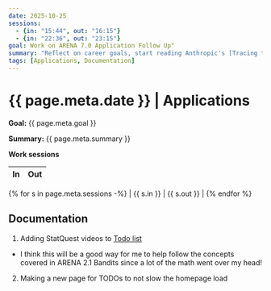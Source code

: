 ```yaml
---
date: 2025-10-25
sessions:
  - {in: "15:44", out: "16:15"}
  - {in: "22:36", out: "23:15"}
goal: Work on ARENA 7.0 Application Follow Up"
summary: "Reflect on career goals, start reading Anthropic's [Tracing the thoughts of a large language model](https://www.anthropic.com/research/tracing-thoughts-language-model)"
tags: [Applications, Documentation]
---
```


# {{ page.meta.date }} | Applications

**Goal:** {{ page.meta.goal }}

**Summary:** {{ page.meta.summary }}

**Work sessions**

| In   | Out  |
|------|------|
{% for s in page.meta.sessions -%}
| {{ s.in }} | {{ s.out }} |
{% endfor %}

## Documentation
1. Adding StatQuest videos to [Todo list](/notes/Todo)
  - I think this will be a good way for me to help follow the concepts covered in ARENA 2.1 Bandits since a lot of the math went over my head!
2. Making a new page for TODOs to not slow the homepage load